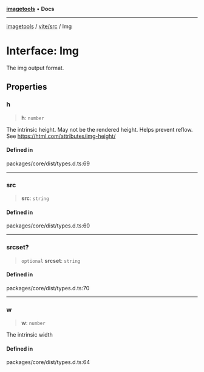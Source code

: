 [**imagetools**](../../../README.md) • **Docs**

***

[imagetools](../../../modules.md) / [vite/src](../README.md) / Img

# Interface: Img

The img output format.

## Properties

### h

> **h**: `number`

The intrinsic height. May not be the rendered height.
Helps prevent reflow. See https://html.com/attributes/img-height/

#### Defined in

packages/core/dist/types.d.ts:69

***

### src

> **src**: `string`

#### Defined in

packages/core/dist/types.d.ts:60

***

### srcset?

> `optional` **srcset**: `string`

#### Defined in

packages/core/dist/types.d.ts:70

***

### w

> **w**: `number`

The intrinsic width

#### Defined in

packages/core/dist/types.d.ts:64
